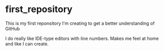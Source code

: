 # first_repository
This is my first reponsitory I'm creating to get a better understanding of GitHub

I do really like IDE-type editors with line numbers.
Makes me feel at home and like I can create.
